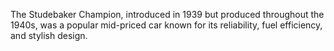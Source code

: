 The Studebaker Champion, introduced in 1939 but produced throughout the 1940s, was a popular mid-priced car known for its reliability, fuel efficiency, and stylish design.
